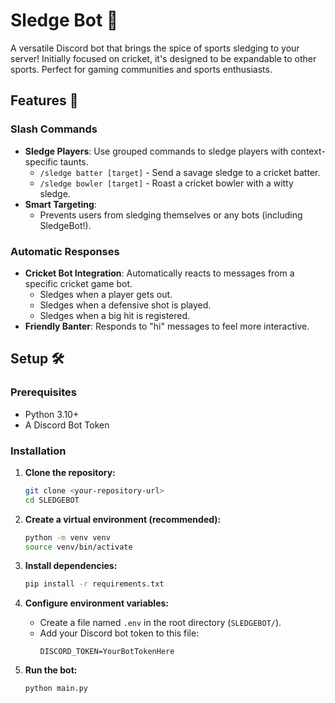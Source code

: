 # Sledge Bot 🏏

A versatile Discord bot that brings the spice of sports sledging to your server! Initially focused on cricket, it's designed to be expandable to other sports. Perfect for gaming communities and sports enthusiasts.

## Features 🌟

### Slash Commands
- **Sledge Players**: Use grouped commands to sledge players with context-specific taunts.
  - `/sledge batter [target]` - Send a savage sledge to a cricket batter.
  - `/sledge bowler [target]` - Roast a cricket bowler with a witty sledge.
- **Smart Targeting**:
  - Prevents users from sledging themselves or any bots (including SledgeBot!).

### Automatic Responses
- **Cricket Bot Integration**: Automatically reacts to messages from a specific cricket game bot.
  - Sledges when a player gets out.
  - Sledges when a defensive shot is played.
  - Sledges when a big hit is registered.
- **Friendly Banter**: Responds to "hi" messages to feel more interactive.

## Setup 🛠️

### Prerequisites
- Python 3.10+
- A Discord Bot Token

### Installation

1.  **Clone the repository:**
    ```bash
    git clone <your-repository-url>
    cd SLEDGEBOT
    ```

2.  **Create a virtual environment (recommended):**
    ```bash
    python -m venv venv
    source venv/bin/activate 
    ```

3.  **Install dependencies:**
    ```bash
    pip install -r requirements.txt
    ```

4.  **Configure environment variables:**
    - Create a file named `.env` in the root directory (`SLEDGEBOT/`).
    - Add your Discord bot token to this file:
      ```
      DISCORD_TOKEN=YourBotTokenHere
      ```

5.  **Run the bot:**
    ```bash
    python main.py
    ```
